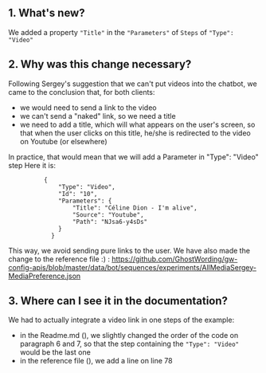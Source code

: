 
## 1. What's new?

We added a property `"Title"` in the `"Parameters"` of `Steps` of `"Type": "Video"`


## 2. Why was this change necessary?

Following Sergey's suggestion that we can't put videos into the chatbot, we came to the conclusion that, for both clients:
- we would need to send a link to the video
- we can't send a "naked" link, so we need a title
- we need to add a title, which will what appears on the user's screen, so that when the user clicks on this title, he/she is redirected to the video on Youtube (or elsewhere)

In practice, that would mean that we will add a Parameter in "Type": "Video" step
Here it is:

```
          {
              "Type": "Video",
              "Id": "10",
              "Parameters": {
                  "Title": "Céline Dion - I'm alive",
                  "Source": "Youtube",
                  "Path": "NJsa6-y4sDs"
              }
            }

```

This way, we avoid sending pure links to the user.
We have also made the change to the reference file :) : https://github.com/GhostWording/gw-config-apis/blob/master/data/bot/sequences/experiments/AllMediaSergey-MediaPreference.json


## 3. Where can I see it in the documentation?

We had to actually integrate a video link in one steps of the example:
- in the Readme.md (), we slightly changed the order of the code on paragraph 6 and 7, so that the step containing the `"Type": "Video"` would be the last one
- in the reference file (), we add a line on line 78
